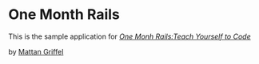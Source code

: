 # One Month Rails

This is the sample application for
[*One Monh Rails:Teach Yourself to Code*](http://onemonthrails.com)

by [Mattan Griffel](http://mattangriffel.com)